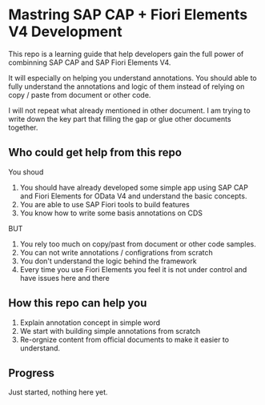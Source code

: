 # Mastring SAP CAP + Fiori Elements V4 Development
This repo is a learning guide that help developers gain the full power of combinning SAP CAP and SAP Fiori Elements V4. 

It will especially on helping you understand annotations. You should able to fully understand the annotations and logic of them instead of relying on copy / paste from document or other code.

I will not repeat what already mentioned in other document. I am trying to write down the key part that filling the gap or glue other documents together. 

## Who could get help from this repo
You shoud 
1. You should have already developed some simple app using SAP CAP and Fiori Elements for OData V4 and understand the basic concepts.
2. You are able to use SAP Fiori tools to build features
3. You know how to write some basis annotations on CDS

BUT
1. You rely too much on copy/past from document or other code samples.
2. You can not write annotations / configrations from scratch
3. You don't understand the logic behind the framework
4. Every time you use Fiori Elements you feel it is not under control and have issues here and there

## How this repo can help you 
1. Explain annotation concept in simple word
2. We start with building simple annotations from scratch
3. Re-orgnize content from official documents to make it easier to understand.

## Progress
Just started, nothing here yet. 
